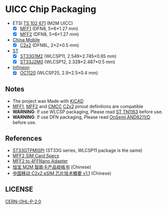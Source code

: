 # UICC Chip Packaging

- ETSI [TS 102 671] (M2M UICC)
  - [x] [MFF1] (DFN8, 5×6×1.27 mm)
  - [x] [MFF2] (DFN8, 5×6×1.27 mm)
- [China Mobile][CMCC]
  - [x] [C2x2] (DFN8L, 2×2×0.5 mm)
- [ST]
  - [x] [ST33G1M2] (WLCSP11, 2.549×2.745×0.65 mm)
  - [x] [ST33J2M0] (WLCSP12, 2.328×2.487×0.5 mm)
- [Infineon]
  - [x] [OC1120] (WLCSP25, 2.9×2.5×0.4 mm)

## Notes

- The project was Made with [KiCAD]
- [MFF1], [MFF2] and [CMCC] [C2x2] pinout definitions are compatible
- **WARNING**: If use WLCSP packaging, Please read [ST TN1163] before use.
- **WARNING**: If use DFN packaging, Please read [OnSemi AND8211/D] before use.

## References

- [ST33GTPMISPI] (ST33G series, WLCSP11 package is the same)
- [MFF2 SIM Card Specs][MFF2-Specs]
- [MFF2 to 4FFNano Adapter][MFF2-4FF]
- [恒宝 M2M 智能卡产品规格书][HB-M2M] (Chinese)
- [中国移动 C2x2 eSIM 芯片技术概要 v1.1][C2x2] (Chinese)

## LICENSE

[CERN-OHL-P-2.0](LICENSE.txt)

[KiCAD]: https://www.kicad.org

<!-- ETSI -->

[TS 102 671]: https://standards.globalspec.com/std/14574971/ts-102-671
[MFF1]: https://www.etsi.org/deliver/etsi_ts/102600_102699/102671/18.00.00_60/ts_102671v180000p.pdf#page=14
[MFF2]: https://www.etsi.org/deliver/etsi_ts/102600_102699/102671/18.00.00_60/ts_102671v180000p.pdf#page=16
[MFF2-Specs]: https://iot-developer.thalesgroup.com/documentation/mff2-sim-cards-specs-mim-quad
[MFF2-4FF]: https://github.com/particle-iot/mff2-to-4ffnano

<!-- ST -->

[ST]: https://st.com/esim
[ST33G1M2]: https://www.st.com/resource/en/data_brief/st33g1m2.pdf
[ST33J2M0]: https://www.st.com/resource/en/data_brief/st33j2m0.pdf
[ST33GTPMISPI]: https://www.st.com/resource/en/data_brief/st33gtpmispi.pdf#page=7

<!-- Infineon -->

[Infineon]: https://infineon.com/esim
[OC1120]: https://www.infineon.com/dgdl/Infineon-OPTIGA%20CONNECT%20CONSUMER-DataSheet-v01_00-EN.pdf?fileId=8ac78c8c80027ecd01806fa1689c398e#page=25

<!-- CMCC -->

[CMCC]: https://iot.10086.cn/Chipmodule/read/id/511
[C2x2]: https://web.archive.org/web/20231230094012/https://www.doczj.com/doc/a914982959.html
[HB-M2M]: https://web.archive.org/web/20231230044358if_/https://img.jlc.com/pdf/applyPasteComponent/2021-07-20/08889A/7904557903d64a47b979fd51dfcb02c8/%E6%81%92%E5%AE%9DM2M%E6%99%BA%E8%83%BD%E5%8D%A1%E4%BA%A7%E5%93%81%E8%A7%84%E6%A0%BC%E4%B9%A6.pdf#page=5

<!-- Application Note -->

[ST TN1163]: https://www.st.com/resource/en/technical_note/tn1163-description-of-wlcsp-for-microcontrollers-and-recommendations-for-its-use-stmicroelectronics.pdf
[OnSemi AND8211/D]: https://www.onsemi.com/pub/Collateral/AND8211-D.PDF
